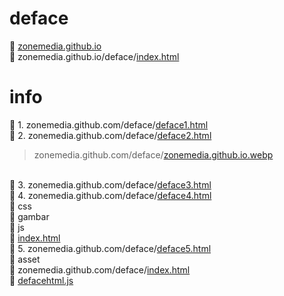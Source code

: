 # deface
📁 <a href="https://github.com/zonemedia/zonemedia.github.io">zonemedia.github.io</a>
<br />
📁 zonemedia.github.io/deface/<a href="https://zonemedia.github.io/deface">index.html</a>
# info
📁 1. zonemedia.github.com/deface/<a href="https://github.com/zonemedia/zonemedia.github.io/blob/master/deface/deface1.html">deface1.html</a>
<br />
📁 2. zonemedia.github.com/deface/<a href="https://github.com/zonemedia/zonemedia.github.io/blob/master/deface/deface2.html">deface2.html</a>
<br />
> zonemedia.github.com/deface/<a href="https://github.com/zonemedia/deface/blob/main/zonemedia.github.io.webp">zonemedia.github.io.webp</a>
<br />
📁 3. zonemedia.github.com/deface/<a href="https://github.com/zonemedia/zonemedia.github.io/blob/master/deface/deface3.html">deface3.html</a>
<br />
📁 4. zonemedia.github.com/deface/<a href="https://github.com/zonemedia/zonemedia.github.io/blob/master/deface/deface4.html">deface4.html</a>
<br />
📁 css
<br />
📁 gambar
<br />
📁 js
<br />
📄 <a href="https://github.com/zonemedia/zonemedia.github.io/blob/master/deface/deface4.html">index.html</a>
<br />
📁 5. zonemedia.github.com/deface/<a href="https://github.com/zonemedia/zonemedia.github.io/blob/master/deface/deface5.html">deface5.html</a>
<br />
📁 asset
<br />
📁 zonemedia.github.com/deface/<a href="https://github.com/zonemedia/zonemedia.github.io/blob/master/deface/index.html">index.html</a>
<br />
📄 <a href="https://github.com/zonemedia/deface/blob/main/defacehtml.js">defacehtml.js</a>
